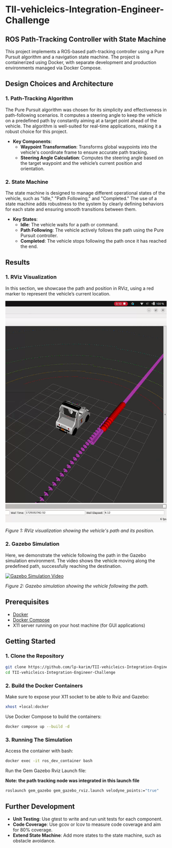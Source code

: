 # TII-vehicleics-Integration-Engineer-Challenge
## ROS Path-Tracking Controller with State Machine

This project implements a ROS-based path-tracking controller using a Pure Pursuit algorithm and a navigation state machine. The project is containerized using Docker, with separate development and production environments managed via Docker Compose.



## Design Choices and Architecture

### 1. **Path-Tracking Algorithm**

The Pure Pursuit algorithm was chosen for its simplicity and effectiveness in path-following scenarios. It computes a steering angle to keep the vehicle on a predefined path by constantly aiming at a target point ahead of the vehicle. The algorithm is well-suited for real-time applications, making it a robust choice for this project.

- **Key Components**:
  - **Waypoint Transformation**: Transforms global waypoints into the vehicle's coordinate frame to ensure accurate path tracking.
  - **Steering Angle Calculation**: Computes the steering angle based on the target waypoint and the vehicle’s current position and orientation.

### 2. **State Machine**

The state machine is designed to manage different operational states of the vehicle, such as "Idle," "Path Following," and "Completed." The use of a state machine adds robustness to the system by clearly defining behaviors for each state and ensuring smooth transitions between them.

- **Key States**:
  - **Idle**: The vehicle waits for a path or command.
  - **Path Following**: The vehicle actively follows the path using the Pure Pursuit controller.
  - **Completed**: The vehicle stops following the path once it has reached the end.

## Results

### 1. **RViz Visualization**

In this section, we showcase the path and position in RViz, using a red marker to represent the vehicle’s current location.

[![RViz Path Visualization](media/realTime_pathTracking_Rviz_2024年08月31日.png)](media/pure_pursuit_path_tracking_001_2024年08月30日.webm)

*Figure 1: RViz visualization showing the vehicle's path and its position.*

### 2. **Gazebo Simulation**

Here, we demonstrate the vehicle following the path in the Gazebo simulation environment. The video shows the vehicle moving along the predefined path, successfully reaching the destination.

[![Gazebo Simulation Video](POLARIS_GEM_e2-main/images/simple_track_gazebo.png)](media/pure_pursuit_path_tracking_001_2024年08月30日.webm)

*Figure 2: Gazebo simulation showing the vehicle following the path.*

## Prerequisites

- [Docker](https://docs.docker.com/get-docker/)
- [Docker Compose](https://docs.docker.com/compose/install/)
- X11 server running on your host machine (for GUI applications)

## Getting Started

### 1. Clone the Repository

```bash
git clone https://github.com/lp-karim/TII-vehicleics-Integration-Engineer-Challenge
cd TII-vehicleics-Integration-Engineer-Challenge
```

### 2. Build the Docker Containers

Make sure to expose your X11 socket to be able to Rviz and Gazebo:

```bash
xhost +local:docker
```
Use Docker Compose to build the containers:

```bash
docker compose up --build -d
```
### 3. Running The Simulation

Access the container with bash:

```bash
docker exec -it ros_dev_container bash
```
Run the Gem Gazebo Rviz Launch file:

**Note: the path tracking node was integrated in this launch file**

```bash
roslaunch gem_gazebo gem_gazebo_rviz.launch velodyne_points:="true"
```

## Further Development

- **Unit Testing**: Use gtest to write and run unit tests for each component.
- **Code Coverage**: Use gcov or lcov to measure code coverage and aim for 80% coverage.
- **Extend State Machine**: Add more states to the state machine, such as obstacle avoidance.